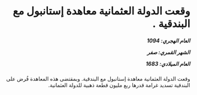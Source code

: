 <h1 dir="rtl">وقعت الدولة العثمانية معاهدة إستانبول مع البندقية .</h1>

<h5 dir="rtl">العام الهجري:  1094

الشهر القمري: صفر

العام الميلادي: 1683</h5>

<p dir="rtl">وقعت الدولة العثمانية معاهدة إستانبول مع البندقية. وبمقتضى هذه المعاهدة فُرض على البندقية تسديد غرامة قدرها ربع مليون قطعة ذهبية للدولة العثمانية.</p></br>
